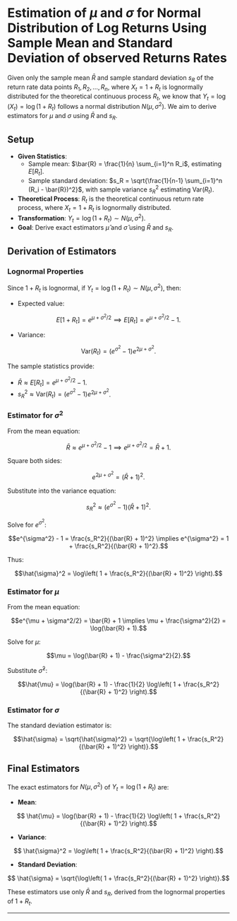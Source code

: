 # Estimation of $\mu$ and $\sigma$ for Normal Distribution of Log Returns Using Sample Mean and Standard Deviation of observed Returns Rates

Given only the sample mean $\bar{R}$ and sample standard deviation $s_R$ of the return rate
data points $R_1, R_2, \ldots, R_n$, where $X_t = 1 + R_t$ is lognormally distributed for
the theoretical continuous process $R_t$, we know that $Y_t = \log(X_t) = \log(1 + R_t)$
follows a normal distribution $N(\mu, \sigma^2)$. We aim to derive estimators for
$\mu$ and $\sigma$ using $\bar{R}$ and $s_R$.

## Setup

- **Given Statistics**:
  - Sample mean: $\bar{R} = \frac{1}{n} \sum_{i=1}^n R_i$, estimating $E[R_t]$.
  - Sample standard deviation: $s_R = \sqrt{\frac{1}{n-1} \sum_{i=1}^n (R_i - \bar{R})^2}$,
  with sample variance $s_R^2$ estimating $\text{Var}(R_t)$.
- **Theoretical Process**: $R_t$ is the theoretical continuous return rate process,
where $X_t = 1 + R_t$ is lognormally distributed.
- **Transformation**: $Y_t = \log(1 + R_t) \sim N(\mu, \sigma^2)$.
- **Goal**: Derive exact estimators $\hat{\mu}$ and $\hat{\sigma}$ using $\bar{R}$ and $s_R$.

## Derivation of Estimators

### Lognormal Properties

Since $1 + R_t$ is lognormal, if $Y_t = \log(1 + R_t) \sim N(\mu, \sigma^2)$, then:

- Expected value:

```math
  E[1 + R_t] = e^{\mu + \sigma^2/2} \implies E[R_t] = e^{\mu + \sigma^2/2} - 1.
```

- Variance:

```math
  \text{Var}(R_t) = (e^{\sigma^2} - 1) e^{2\mu + \sigma^2}.
```

The sample statistics provide:

- $\bar{R} \approx E[R_t] = e^{\mu + \sigma^2/2} - 1$.
- $s_R^2 \approx \text{Var}(R_t) = (e^{\sigma^2} - 1) e^{2\mu + \sigma^2}$.

### Estimator for $\sigma^2$

From the mean equation:

```math
\bar{R} \approx e^{\mu + \sigma^2/2} - 1 \implies e^{\mu + \sigma^2/2} = \bar{R} + 1.
```

Square both sides:

```math
e^{2\mu + \sigma^2} = (\bar{R} + 1)^2.
```

Substitute into the variance equation:

```math
s_R^2 \approx (e^{\sigma^2} - 1) (\bar{R} + 1)^2.
```

Solve for $e^{\sigma^2}$:

```math
e^{\sigma^2} - 1 = \frac{s_R^2}{(\bar{R} + 1)^2} \implies e^{\sigma^2} = 1 + \frac{s_R^2}{(\bar{R} + 1)^2}.
```

Thus:

```math
\hat{\sigma}^2 = \log\left( 1 + \frac{s_R^2}{(\bar{R} + 1)^2} \right).
```

### Estimator for $\mu$

From the mean equation:

```math
e^{\mu + \sigma^2/2} = \bar{R} + 1 \implies \mu + \frac{\sigma^2}{2} = \log(\bar{R} + 1).
```

Solve for $\mu$:

```math
\mu = \log(\bar{R} + 1) - \frac{\sigma^2}{2}.
```

Substitute $\hat{\sigma}^2$:

```math
\hat{\mu} = \log(\bar{R} + 1) - \frac{1}{2} \log\left( 1 + \frac{s_R^2}{(\bar{R} + 1)^2} \right).
```

### Estimator for $\sigma$

The standard deviation estimator is:

```math
\hat{\sigma} = \sqrt{\hat{\sigma}^2} = \sqrt{\log\left( 1 + \frac{s_R^2}{(\bar{R} + 1)^2} \right)}.
```

## Final Estimators

The exact estimators for $N(\mu, \sigma^2)$ of $Y_t = \log(1 + R_t)$ are:

- **Mean**:

```math
  \hat{\mu} = \log(\bar{R} + 1) - \frac{1}{2} \log\left( 1 + \frac{s_R^2}{(\bar{R} + 1)^2} \right).
```

- **Variance**:

```math
  \hat{\sigma}^2 = \log\left( 1 + \frac{s_R^2}{(\bar{R} + 1)^2} \right).
```

- **Standard Deviation**:

```math
  \hat{\sigma} = \sqrt{\log\left( 1 + \frac{s_R^2}{(\bar{R} + 1)^2} \right)}.
```

These estimators use only $\bar{R}$ and $s_R$, derived from the lognormal properties of $1 + R_t$.

---
